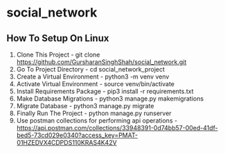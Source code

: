# social_network

## How To Setup On Linux
1. Clone This Project - git clone https://github.com/GursharanSinghShah/social_network.git
2. Go To Project Directory - cd social_network_project
3. Create a Virtual Environment - python3 -m venv venv
4. Activate Virtual Environment - source venv/bin/activate
5. Install Requirements Package - pip3 install -r requirements.txt
6. Make Database Migrations - python3 manage.py makemigrations
7. Migrate Database -  python3 manage.py migrate
8. Finally Run The Project - python manage.py runserver
9. Use postman collections for performing api operations - https://api.postman.com/collections/33948391-0d74bb57-00ed-41df-bed5-73cd029e0340?access_key=PMAT-01HZEDVX4CDPDS110KRAS4K42V
